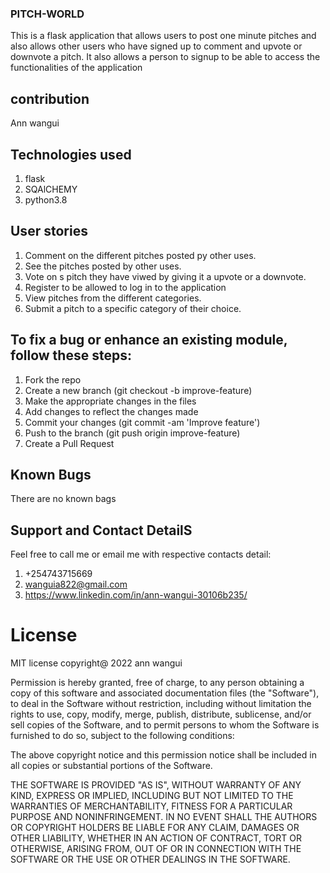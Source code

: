 ### PITCH-WORLD
This is a flask application that allows users to post one minute pitches and also allows other users who have signed up to comment and upvote or downvote a pitch. It also allows a person to signup to be able to access the functionalities of the application


## contribution 
   Ann wangui

## Technologies used
  1. flask
  2. SQAlCHEMY
  3. python3.8

## User stories
1. Comment on the different pitches posted py other uses.
2. See the pitches posted by other uses.
3. Vote on s pitch they have viwed by giving it a upvote or a downvote.
4. Register to be allowed to log in to the application
5. View pitches from the different categories.
6. Submit a pitch to a specific category of their choice.


## To fix a bug or enhance an existing module, follow these steps:

1. Fork the repo
2. Create a new branch (git checkout -b improve-feature)
3. Make the appropriate changes in the files
4. Add changes to reflect the changes made
5. Commit your changes (git commit -am 'Improve feature')
6. Push to the branch (git push origin improve-feature)
7. Create a Pull Request

## Known Bugs
There are no known bags

## Support and Contact DetailS
Feel free to call me or email me with respective contacts detail:

1. +254743715669
2. wanguia822@gmail.com
3. https://www.linkedin.com/in/ann-wangui-30106b235/
# License
MIT license copyright@ 2022 ann wangui 

Permission is hereby granted, free of charge, to any person obtaining a copy of this software and associated documentation files (the "Software"), to deal in the Software without restriction, including without limitation the rights to use, copy, modify, merge, publish, distribute, sublicense, and/or sell copies of the Software, and to permit persons to whom the Software is furnished to do so, subject to the following conditions:

The above copyright notice and this permission notice shall be included in all copies or substantial portions of the Software.

THE SOFTWARE IS PROVIDED "AS IS", WITHOUT WARRANTY OF ANY KIND, EXPRESS OR IMPLIED, INCLUDING BUT NOT LIMITED TO THE WARRANTIES OF MERCHANTABILITY, FITNESS FOR A PARTICULAR PURPOSE AND NONINFRINGEMENT. IN NO EVENT SHALL THE AUTHORS OR COPYRIGHT HOLDERS BE LIABLE FOR ANY CLAIM, DAMAGES OR OTHER LIABILITY, WHETHER IN AN ACTION OF CONTRACT, TORT OR OTHERWISE, ARISING FROM, OUT OF OR IN CONNECTION WITH THE SOFTWARE OR THE USE OR OTHER DEALINGS IN THE SOFTWARE.




